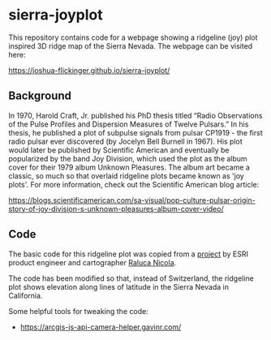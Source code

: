 # sierra-joyplot

This repository contains code for a webpage showing a ridgeline (joy) plot inspired 3D ridge map of the Sierra Nevada.  The webpage can be visited here:

https://joshua-flickinger.github.io/sierra-joyplot/

## Background
In 1970, Harold Craft, Jr. published his PhD thesis titled “Radio Observations of the Pulse Profiles and Dispersion Measures of Twelve Pulsars.”  In his thesis, he published a plot of subpulse signals from pulsar CP1919 - the first radio pulsar ever discovered (by Jocelyn Bell Burnell in 1967).  His plot would later be published by Scientific American and eventually be popularized by the band Joy Division, which used the plot as the album cover for their 1979 album Unknown Pleasures.  The album art became a classic, so much so that overlaid ridgeline plots became known as 'joy plots'.  For more information, check out the Scientific American blog article:

https://blogs.scientificamerican.com/sa-visual/pop-culture-pulsar-origin-story-of-joy-division-s-unknown-pleasures-album-cover-video/

## Code
The basic code for this ridgeline plot was copied from a [project](https://github.com/RalucaNicola/JSAPI_demos/blob/master/ridgeline-3D/index.html) by ESRI product engineer and cartographer [Raluca Nicola](https://raluca-nicola.net/).

The code has been modified so that, instead of Switzerland, the ridgeline plot shows elevation along lines of latitude in the Sierra Nevada in California.

Some helpful tools for tweaking the code:
* https://arcgis-js-api-camera-helper.gavinr.com/
